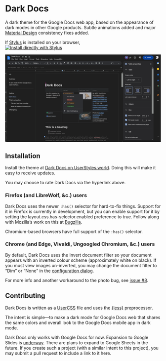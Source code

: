 # Dark Docs
A dark theme for the Google Docs web app, based on the appearance of dark modes in other Google products. Subtle animations added and major [Material Design](https://m3.material.io/) consistency fixes added.

If [Stylus](https://add0n.com/stylus.html) is installed on your browser,\
[![Install directly with Stylus](https://img.shields.io/badge/Install%20directly%20with-Stylus-238b8b.svg)](https://userstyles.world/api/style/2597.user.css)

![](https://raw.githubusercontent.com/winghongchan/dark-docs/main/Screenshot%202023-04-28%20at%2016-40-22%20Dark%20Docs.png)

## Installation

Install the theme at [Dark Docs on UserStyles.world](https://userstyles.world/style/2597/dark-docs). Doing this will make it easy to receive updates. 

You may choose to rate Dark Docs via the hyperlink above. 

### Firefox (and LibreWolf, &c.) users
Dark Docs uses the newer `:has()` selector for hard-to-fix things. Support for it in Firefox is currently in development, but you can enable support for it by setting the layout.css.has-selector.enabled preference to true. Follow along with Mozilla’s work on this at [Bugzilla](https://bugzilla.mozilla.org/show_bug.cgi?id=418039). 

Chromium-based browsers have full support of the `:has()` selector. 

### Chrome (and Edge, Vivaldi, Ungoogled Chromium, &c.) users
By default, Dark Docs uses the Invert document filter so your document appears with an inverted colour scheme (approximately white on black). If you must view images un-inverted, you may change the document filter to “Dim” or “None” in the [configuration dialog](https://github.com/openstyles/stylus/wiki/UserCSS#how-do-i-customize-usercss). 

For more info and another workaround to the photo bug, see [issue #8](https://github.com/winghongchan/dark-docs/issues/8). 

## Contributing

Dark Docs is written as a [UserCSS](https://github.com/openstyles/stylus/wiki/Writing-UserCSS) file and uses the [{less}](https://lesscss.org/) preprocessor. 

The intent is simple—to make a dark mode for Google Docs web that shares the same colors and overall look to the Google Docs mobile app in dark mode. 

Dark Docs only works with Google Docs for now. Expansion to Google Slides is [underway](https://github.com/winghongchan/dark-docs/blob/main/shades-and-slides.user.css). There are plans to expand to Google Sheets in the future. If you create such a project (with a similar intent to this project), you may submit a pull request to include a link to it here. 
